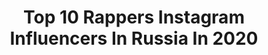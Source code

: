 ---
title: Top 10 Rappers Instagram Influencers In Russia In 2020
description: >-
  Find top rappers Instagram influencers in Russia in 2020. Most popular hashtags: #rap #polygon #monochromephotography #sigma35mmart.
platform: Instagram
profiles:
  - username: "lina_markova_"
    fullname: >-
      Мона Лина
    location: "Russia"
    followers: 42027
    engagement: 136
    commentsToLikes: 0.055013
    avatar: "https://scontent-lhr8-1.cdninstagram.com/v/t51.2885-19/s320x320/90320848_636985063804746_1305129596479340544_n.jpg?_nc_ht=scontent-lhr8-1.cdninstagram.com&_nc_ohc=B8KqWZ5xu1oAX_-4iO2&oh=db51de52fd4eef9c89c469bba09c5d07&oe=5EBC29D3"
    verified: false
    hashtags: "#keratinminsk, #model, #woweffect, #instabelarus"
  - username: "mosya1"
    fullname: >-
      Mosя
    location: "Russia"
    followers: 4986
    engagement: 590
    commentsToLikes: 0.056553
    avatar: "https://scontent-lhr8-1.cdninstagram.com/v/t51.2885-19/s320x320/71128069_1589214617888266_4286054186593812480_n.jpg?_nc_ht=scontent-lhr8-1.cdninstagram.com&_nc_ohc=Khxe5-pxqwoAX-LX1on&oh=e6f61bfbc728c334fc0eb782acc5e5c1&oe=5EB96CB2"
    verified: false
    hashtags: "#friday13th, #redmonday, #stayhome"
  - username: "there.go.coley"
    fullname: >-
      Bay Area Influencer 😌
    location: "Russia"
    followers: 22406
    engagement: 1023
    commentsToLikes: 0.074279
    avatar: "https://scontent-ams4-1.cdninstagram.com/v/t51.2885-19/s320x320/80009547_968794103503898_5759898692689592320_n.jpg?_nc_ht=scontent-ams4-1.cdninstagram.com&_nc_ohc=tUwDs5U83jAAX9LipwQ&oh=c45f812afeaa0fbd510a46fde12cb353&oe=5EB8ECD8"
    verified: false
    hashtags: ""
  - username: "binetsenn"
    fullname: >-
      БИНЕТ СЕНН 🍫 BINETKA SENN
    location: "Russia"
    followers: 889643
    engagement: 168
    commentsToLikes: 0.004568
    avatar: "https://scontent-ams4-1.cdninstagram.com/v/t51.2885-19/s320x320/90027054_714330709103390_9140136047399665664_n.jpg?_nc_ht=scontent-ams4-1.cdninstagram.com&_nc_ohc=PCCOCgwqXDkAX_c8LHc&oh=ef9982577b686e9f8f1cc08cbb9b2474&oe=5EB755A0"
    verified: false
    hashtags: "#moscow, #ladycollection, #behealthy, #dubaivibe"
  - username: "mash_milash"
    fullname: >-
      MILASH
    location: "Russia"
    followers: 350610
    engagement: 725
    commentsToLikes: 0.009702
    avatar: "https://scontent-amt2-1.cdninstagram.com/v/t51.2885-19/s320x320/51054920_370260890227973_5899567258174226432_n.jpg?_nc_ht=scontent-amt2-1.cdninstagram.com&_nc_ohc=LB6khqCpCpoAX8E75hN&oh=65f5632dda81638b14651847f901cce9&oe=5EBC764A"
    verified: false
    hashtags: ""
  - username: "rap_talant"
    fullname: >-
      Рэп портал №1
    location: "Russia"
    followers: 1260343
    engagement: 146
    commentsToLikes: 0.015244
    avatar: "https://scontent-lhr8-1.cdninstagram.com/v/t51.2885-19/s320x320/57156561_2196703590415480_2740858363767160832_n.jpg?_nc_ht=scontent-lhr8-1.cdninstagram.com&_nc_ohc=haEMuiJ_iJMAX-WxZr-&oh=74d7b5e20b502353265047cd242f7f76&oe=5EBBF270"
    verified: false
    hashtags: ""
  - username: "yaesmsam"
    fullname: >-
      ясэм
    location: "Russia"
    followers: 30977
    engagement: 842
    commentsToLikes: 0.017077
    avatar: "https://scontent-lhr8-1.cdninstagram.com/v/t51.2885-19/11374273_940498215988445_296778071_a.jpg?_nc_ht=scontent-lhr8-1.cdninstagram.com&_nc_ohc=RkrkATVV5_EAX_vFYpc&oh=32d8fbbb98f896a8f9ec4685d119d9b9&oe=5EBB0804"
    verified: false
    hashtags: "#xipcode, #awrittentestimony, #afterhours, #stayhome"
  - username: "dinomc47"
    fullname: >-
      Сомали В Снегу
    location: "Russia"
    followers: 92828
    engagement: 112
    commentsToLikes: 0.025596
    avatar: "https://scontent-amt2-1.cdninstagram.com/v/t51.2885-19/s320x320/89403815_260743684923831_7793976160190201856_n.jpg?_nc_ht=scontent-amt2-1.cdninstagram.com&_nc_ohc=vMYR_YxGV-UAX9FXwZq&oh=4ce95cbd5144996fae387d3ecc072efe&oe=5EB2A371"
    verified: false
    hashtags: "#bobmarley75, #covid19"
  - username: "korzov"
    fullname: >-
      KORZOV PHOTOGRAPHER
    location: "Russia"
    followers: 45688
    engagement: 843
    commentsToLikes: 0.025824
    avatar: "https://scontent-ams4-1.cdninstagram.com/v/t51.2885-19/s320x320/12797836_1680751042166363_702660130_a.jpg?_nc_ht=scontent-ams4-1.cdninstagram.com&_nc_ohc=92e49KZEvZwAX8oDFX7&oh=f94aed37502985e0262157e685edf832&oe=5EB77EC6"
    verified: false
    hashtags: "#spb, #bnwphoto, #russia, #fredrostarr"
  - username: "pozitif07"
    fullname: >-
      Мухамед Пшихачев
    location: "Russia"
    followers: 7810
    engagement: 717
    commentsToLikes: 0.101130
    avatar: "https://scontent-ams4-1.cdninstagram.com/v/t51.2885-19/s320x320/60604848_319672495618827_6151681585046355968_n.jpg?_nc_ht=scontent-ams4-1.cdninstagram.com&_nc_ohc=mVIt5AFiBigAX92DXI2&oh=1a179f723d51725db69e2678f42665ff&oe=5EBB9FBC"
    verified: false
    hashtags: "#vlog, #blog, #weddingorganizer, #rap"
---